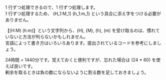 1 行ずつ処理できるので、1 行ずつ処理します。  
1 行ずつ処理するため、 \(H_1:M_1\) \(h_1:m_1\) という具合に添え字をつける必要がありません。  

【\(H:M\) \(h:m\)】という文字列から、\(H\), \(M\), \(h\), \(m\) を受け取るのは、慣れていないと方法が判らないかもしれません。  
言語によって書き方はいろいろあります。提出されているコードを参考にしましょう。

24時間 = 1440分です。覚えておくと便利ですが、忘れた場合は (24 * 60) を使えば良いです。  
剰余を取るときは負の数にならないように割る数を足しておきましょう。